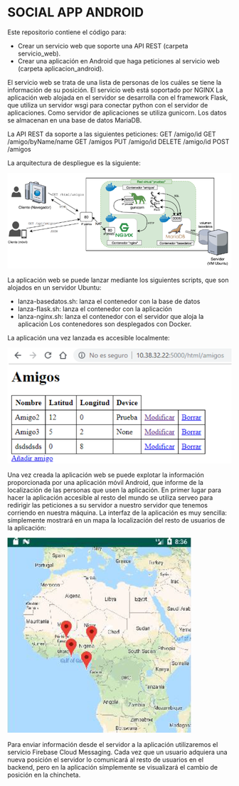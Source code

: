 # SOCIAL APP ANDROID 

Este repositorio contiene el código para:
- Crear un servicio web que soporte una API REST (carpeta servicio_web).
- Crear una aplicación en Android que haga peticiones al servicio web (carpeta aplicacion_android).

El servicio web se trata de una lista de personas de los cuáles se tiene la información de su posición.
El servicio web está soportado por NGINX
La aplicación web alojada en el servidor se desarrolla con el framework Flask, que utiliza un servidor wsgi para conectar 
python con el servidor de aplicaciones. 
Como servidor de aplicaciones se utiliza gunicorn.
Los datos se almacenan en una base de datos MariaDB.

La API REST da soporte a las siguientes peticiones:
GET /amigo/id
GET /amigo/byName/name
GET /amigos
PUT /amigo/id
DELETE /amigo/id
POST /amigos

La arquitectura de despliegue es la siguiente:

![](arquitectura.PNG)

La aplicación web se puede lanzar mediante los siguientes scripts, que son alojados en un servidor Ubuntu:
- lanza-basedatos.sh: lanza el contenedor con la base de datos
- lanza-flask.sh: lanza el contenedor con la aplicación 
- lanza-nginx.sh: lanza el contenedor con el servidor que aloja la aplicación 
Los contenedores son desplegados con Docker.

La aplicación una vez lanzada es accesible localmente:

![](app_local.PNG)

Una vez creada la aplicación web se puede explotar la información proporcionada por una aplicación móvil Android, que informe de la 
localización de las personas que usen la aplicación.
En primer lugar para hacer la aplicación accesible al resto del mundo se utiliza serveo para redirigir las peticiones a su servidor a nuestro servidor que tenemos corriendo en nuestra máquina. La interfaz de la aplicación es muy sencilla: símplemente mostrará en un mapa
la localización del resto de usuarios de la aplicación: 

![](app_image.PNG)

Para enviar información desde el servidor a la aplicación utilizaremos el servicio Firebase Cloud Messaging. Cada vez que un usuario
adquiera una nueva posición el servidor lo comunicará al resto de usuarios en el backend, pero en la aplicación símplemente se 
visualizará el cambio de posición en la chincheta.
